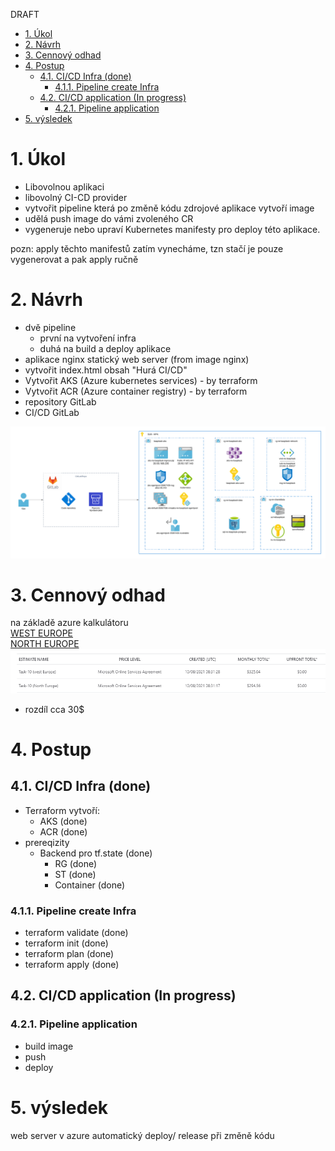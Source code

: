 DRAFT
<!-- TOC -->
- [1. Úkol](#1-úkol)
- [2. Návrh](#2-návrh)
- [3. Cennový odhad](#3-cennový-odhad)
- [4. Postup](#4-postup)
	- [4.1. CI/CD Infra (done)](#41-cicd-infra-done)
		- [4.1.1. Pipeline create Infra](#411-pipeline-create-infra)
	- [4.2. CI/CD application (In progress)](#42-cicd-application-in-progress)
		- [4.2.1. Pipeline application](#421-pipeline-application)
- [5. výsledek](#5-výsledek)
<!-- /TOC -->

# 1. Úkol  
- Libovolnou aplikaci
- libovolný CI-CD provider
- vytvořit pipeline která po změně kódu zdrojové aplikace vytvoří image
- udělá push image do vámi zvoleného CR
- vygeneruje nebo upraví Kubernetes manifesty pro deploy této aplikace.

pozn: apply těchto manifestů zatím vynecháme, tzn stačí je pouze vygenerovat a pak apply ručně

# 2. Návrh
- dvě pipeline
  - první na vytvoření infra
  - duhá na build a deploy aplikace
- aplikace nginx statický web server (from image nginx)
- vytvořit index.html obsah "Hurá CI/CD"
- Vytvořit AKS (Azure kubernetes services) - by terraform
- Vytvořit ACR (Azure container registry) - by terraform
- repository GitLab
- CI/CD GitLab

![web](./img/arch.png)

# 3. Cennový odhad
na základě azure kalkulátoru  
[WEST EUROPE](https://azure.com/e/d655bcd6f845423cad92bd29991703a4)  
[NORTH EUROPE](https://azure.com/e/fdf0052df17f4de3946c7d159ff86a9f)  
![cena](./img/price.png)
- rozdíl cca 30$


# 4. Postup

## 4.1. CI/CD Infra (done)
- Terraform vytvoří:
    - AKS (done)
    - ACR (done)
- prereqizity
  - Backend pro tf.state  (done)
    - RG (done)
    - ST (done)
    - Container (done)

### 4.1.1. Pipeline create Infra
 - terraform validate (done)
 - terraform init (done)
 - terraform plan (done)
 - terraform apply (done)

## 4.2. CI/CD application (In progress)

### 4.2.1. Pipeline application
 - build image
 - push
 - deploy

# 5. výsledek
web server v azure automatický deploy/ release při změně kódu 